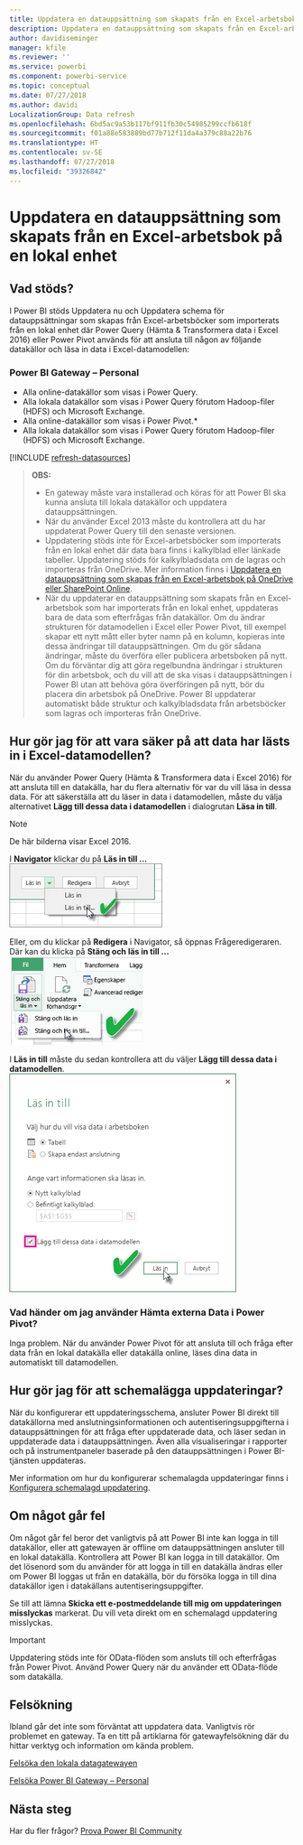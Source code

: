 ```yaml
---
title: Uppdatera en datauppsättning som skapats från en Excel-arbetsbok – lokalt
description: Uppdatera en datauppsättning som skapats från en Excel-arbetsbok på en lokal enhet
author: davidiseminger
manager: kfile
ms.reviewer: ''
ms.service: powerbi
ms.component: powerbi-service
ms.topic: conceptual
ms.date: 07/27/2018
ms.author: davidi
LocalizationGroup: Data refresh
ms.openlocfilehash: 6bd5ac9a53b117bf911fb30c54985299ccfb618f
ms.sourcegitcommit: f01a88e583889bd77b712f11da4a379c88a22b76
ms.translationtype: HT
ms.contentlocale: sv-SE
ms.lasthandoff: 07/27/2018
ms.locfileid: "39326842"
---
```

# <a name="refresh-a-dataset-created-from-an-excel-workbook-on-a-local-drive"></a>Uppdatera en datauppsättning som skapats från en Excel-arbetsbok på en lokal enhet
## <a name="whats-supported"></a>Vad stöds?
I Power BI stöds Uppdatera nu och Uppdatera schema för datauppsättningar som skapas från Excel-arbetsböcker som importerats från en lokal enhet där Power Query (Hämta & Transformera data i Excel 2016) eller Power Pivot används för att ansluta till någon av följande datakällor och läsa in data i Excel-datamodellen:  

### <a name="power-bi-gateway---personal"></a>Power BI Gateway – Personal
* Alla online-datakällor som visas i Power Query.
* Alla lokala datakällor som visas i Power Query förutom Hadoop-filer (HDFS) och Microsoft Exchange.
* Alla online-datakällor som visas i Power Pivot.\*
* Alla lokala datakällor som visas i Power Query förutom Hadoop-filer (HDFS) och Microsoft Exchange.

<!-- Refresh Data sources-->
[!INCLUDE [refresh-datasources](./includes/refresh-datasources.md)]

> **OBS:**  
> 
> * En gateway måste vara installerad och köras för att Power BI ska kunna ansluta till lokala datakällor och uppdatera datauppsättningen.
> * När du använder Excel 2013 måste du kontrollera att du har uppdaterat Power Query till den senaste versionen.
> * Uppdatering stöds inte för Excel-arbetsböcker som importerats från en lokal enhet där data bara finns i kalkylblad eller länkade tabeller. Uppdatering stöds för kalkylbladsdata om de lagras och importeras från OneDrive. Mer information finns i [Uppdatera en datauppsättning som skapas från en Excel-arbetsbok på OneDrive eller SharePoint Online](refresh-excel-file-onedrive.md).
> * När du uppdaterar en datauppsättning som skapats från en Excel-arbetsbok som har importerats från en lokal enhet, uppdateras bara de data som efterfrågas från datakällor. Om du ändrar strukturen för datamodellen i Excel eller Power Pivot, till exempel skapar ett nytt mått eller byter namn på en kolumn, kopieras inte dessa ändringar till datauppsättningen. Om du gör sådana ändringar, måste du överföra eller publicera arbetsboken på nytt. Om du förväntar dig att göra regelbundna ändringar i strukturen för din arbetsbok, och du vill att de ska visas i datauppsättningen i Power BI utan att behöva göra överföringen på nytt, bör du placera din arbetsbok på OneDrive. Power BI uppdaterar automatiskt både struktur och kalkylbladsdata från arbetsböcker som lagras och importeras från OneDrive.
> 
> 

## <a name="how-do-i-make-sure-data-is-loaded-to-the-excel-data-model"></a>Hur gör jag för att vara säker på att data har lästs in i Excel-datamodellen?
När du använder Power Query (Hämta & Transformera data i Excel 2016) för att ansluta till en datakälla, har du flera alternativ för var du vill läsa in dessa data. För att säkerställa att du läser in data i datamodellen, måste du välja alternativet **Lägg till dessa data i datamodellen** i dialogrutan **Läsa in till**.

> [!NOTE]
> De här bilderna visar Excel 2016.
> 
> 

I **Navigator** klickar du på **Läs in till ...**  
    ![](media/refresh-excel-file-local-drive/refresh_loadtodm_1.png)

Eller, om du klickar på **Redigera** i Navigator, så öppnas Frågeredigeraren. Där kan du klicka på **Stäng och läs in till ...**  
    ![](media/refresh-excel-file-local-drive/refresh_loadtodm_2.png)

I **Läs in till** måste du sedan kontrollera att du väljer **Lägg till dessa data i datamodellen**.  
    ![](media/refresh-excel-file-local-drive/refresh_loadtodm_3.png)

### <a name="what-if-i-use-get-external-data-in-power-pivot"></a>Vad händer om jag använder Hämta externa Data i Power Pivot?
Inga problem. När du använder Power Pivot för att ansluta till och fråga efter data från en lokal datakälla eller datakälla online, läses dina data in automatiskt till datamodellen.

## <a name="how-do-i-schedule-refresh"></a>Hur gör jag för att schemalägga uppdateringar?
När du konfigurerar ett uppdateringsschema, ansluter Power BI direkt till datakällorna med anslutningsinformationen och autentiseringsuppgifterna i datauppsättningen för att fråga efter uppdaterade data, och läser sedan in uppdaterade data i datauppsättningen. Även alla visualiseringar i rapporter och på instrumentpaneler baserade på den datauppsättningen i Power BI-tjänsten uppdateras.

Mer information om hur du konfigurerar schemalagda uppdateringar finns i [Konfigurera schemalagd uppdatering](refresh-scheduled-refresh.md).

## <a name="when-things-go-wrong"></a>Om något går fel
Om något går fel beror det vanligtvis på att Power BI inte kan logga in till datakällor, eller att gatewayen är offline om datauppsättningen ansluter till en lokal datakälla. Kontrollera att Power BI kan logga in till datakällor. Om det lösenord som du använder för att logga in till en datakälla ändras eller om Power BI loggas ut från en datakälla, bör du försöka logga in till dina datakällor igen i datakällans autentiseringsuppgifter.

Se till att lämna **Skicka ett e-postmeddelande till mig om uppdateringen misslyckas** markerat. Du vill veta direkt om en schemalagd uppdatering misslyckas.

>[!IMPORTANT]
>Uppdatering stöds inte för OData-flöden som ansluts till och efterfrågas från Power Pivot. Använd Power Query när du använder ett OData-flöde som datakälla.

## <a name="troubleshooting"></a>Felsökning
Ibland går det inte som förväntat att uppdatera data. Vanligtvis rör problemet en gateway. Ta en titt på artiklarna för gatewayfelsökning där du hittar verktyg och information om kända problem.

[Felsöka den lokala datagatewayen](service-gateway-onprem-tshoot.md)

[Felsöka Power BI Gateway – Personal](service-admin-troubleshooting-power-bi-personal-gateway.md)

## <a name="next-steps"></a>Nästa steg
Har du fler frågor? [Prova Power BI Community](http://community.powerbi.com/)

